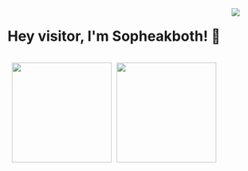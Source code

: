 <img align="right" src="https://visitor-badge.laobi.icu/badge?page_id=bothsann.visitor-badge&left_text=MyPageVisitors" />

<div align="center">
  <h1>Hey visitor, I'm Sopheakboth! 👋</h1>
  <br>
</div>

<div align="center">
<!--   <h2>✨ My Github Stats ✨</h2>
  <br> -->
  <div style="display: flex; justify-content: center; gap: 10px;">
    <a href="https://github.com/bothsann/github-readme-stats">
      <img height="200" 
           src="https://github-readme-stats.vercel.app/api?username=bothsann&show_icons=true&theme=great-gatsby&border_radius=10&bg_color=0D1117&hide_border=true&card_width=280" />
    </a>
    <a href="https://github.com/bothsann/github-readme-stats">
      <img height="200" 
           src="https://github-readme-stats.vercel.app/api/top-langs/?username=bothsann&layout=compact&theme=great-gatsby&border_radius=10&bg_color=0D1117&hide_border=true&card_width=280" />
    </a>
  </div>
</div>

<!-- ![visitor badge](https://visitor-badge.laobi.icu/badge?page_id=bothsann.visitor-badge&left_text=MyPageVisitors) -->

<!-- [![Both Sann's GitHub stats](https://github-readme-stats.vercel.app/api?username=bothsann&show_icons=true&theme=great-gatsby)](https://github.com/bothsann/github-readme-stats)
[![Both Sann's Top Langs](https://github-readme-stats.vercel.app/api/top-langs/?username=bothsann&layout=compact)](https://github.com/bothsann/github-readme-stats)
[![Both Sann's WakaTime stats](https://github-readme-stats.vercel.app/api/wakatime?username=bothsann&layout=compact)](https://github.com/bothsann/github-readme-stats)
-->

<!-- <a href="https://github.com/bothsann/github-readme-stats">
  <img height=150 align="center" src="https://github-readme-stats.vercel.app/api/wakatime?username=bothsann&layout=compact&card_width=320" />
</a> -->
<!--
**BothSann/bothsann** is a ✨ _special_ ✨ repository because its `README.md` (this file) appears on your GitHub profile.

Here are some ideas to get you started:

- 🔭 I’m currently working on ...
- 🌱 I’m currently learning ...
- 👯 I’m looking to collaborate on ...
- 🤔 I’m looking for help with ...
- 💬 Ask me about ...
- 📫 How to reach me: ...
- 😄 Pronouns: ...
- ⚡ Fun fact: ...
-->

